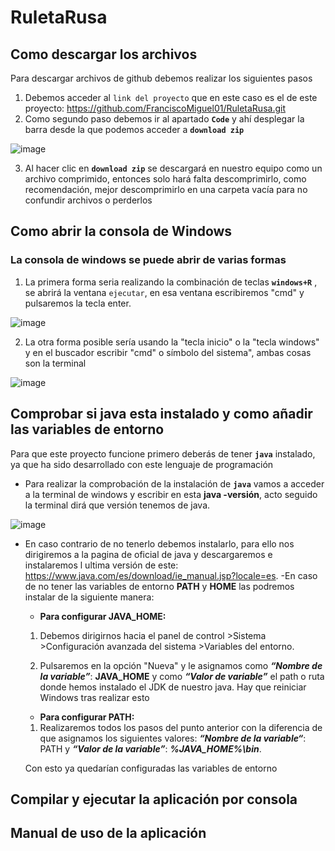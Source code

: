 # RuletaRusa

## Como descargar los archivos
Para descargar archivos de github debemos realizar los siguientes pasos

1. Debemos acceder al `link del proyecto` que en este caso es el de este proyecto: https://github.com/FranciscoMiguel01/RuletaRusa.git 
2. Como segundo paso debemos ir al apartado **`Code`**  y ahí desplegar la barra desde la que podemos acceder a **`download zip`**

![image](https://user-images.githubusercontent.com/79007014/109994085-40caa000-7d0d-11eb-9886-a555a72e8d2c.png)

3. Al hacer clic en **`download zip`** se descargará en nuestro equipo como un archivo comprimido, entonces solo hará falta descomprimirlo, como recomendación, mejor descomprimirlo en una carpeta vacía para no confundir archivos o perderlos 







## Como abrir la consola de Windows
### La consola de windows se puede abrir de varias formas
1. La primera forma seria realizando la combinación de teclas **`windows+R`** , se abrirá la ventana `ejecutar`, en esa ventana escribiremos  "cmd" y pulsaremos la tecla enter.

![image](https://user-images.githubusercontent.com/79007014/109996078-2bef0c00-7d0f-11eb-9d8f-a2167d9502c0.png)

2. La otra forma posible sería usando la "tecla inicio" o la "tecla windows" y en el buscador escribir "cmd" o símbolo del sistema", ambas cosas son la terminal


![image](https://user-images.githubusercontent.com/79007014/109998660-c05a6e00-7d11-11eb-8b6f-c2ea83c7f62b.png)




## Comprobar si java esta instalado y como añadir las variables de entorno

Para que este proyecto funcione primero deberás de tener **`java`** instalado, ya que ha sido desarrollado con este lenguaje de programación
- Para realizar la comprobación de la instalación de **`java`** vamos a acceder a la terminal de windows y escribir en esta **java -versión**, acto seguido la terminal dirá que versión tenemos de java.

![image](https://user-images.githubusercontent.com/79007014/110000145-44612580-7d13-11eb-9a67-297cf5272233.png)

- En caso contrario de no tenerlo debemos instalarlo, para ello nos dirigiremos a la pagina de oficial de java y descargaremos e instalaremos l ultima versión de este: https://www.java.com/es/download/ie_manual.jsp?locale=es.
-En caso de no tener las variables de entorno **PATH** y **HOME** las podremos instalar de la siguiente manera: 

	- **Para configurar JAVA_HOME:** 
	
	1. Debemos dirigirnos hacia el panel de control >Sistema >Configuración avanzada del sistema >Variables del entorno.
	
	2. Pulsaremos en la opción "Nueva"  y le asignamos como **_“Nombre de la variable”_**: **JAVA_HOME** y como **_“Valor de variable”_** el path o ruta donde hemos instalado el JDK de nuestro java. Hay que reiniciar Windows tras realizar esto
	
	- **Para configurar PATH:**

	1. Realizaremos todos los pasos del punto anterior con la diferencia de que asignamos los siguientes valores: **_“Nombre de la variable“_**: PATH y **_“Valor de la variable”_**: **_%JAVA_HOME%\bin_**.
	
	Con esto ya quedarían configuradas las variables de entorno




## Compilar y ejecutar la aplicación por consola

## Manual de uso de la aplicación
